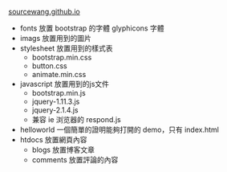
[sourcewang.github.io](http://sourcewang.github.io)

* fonts 放置 bootstrap 的字體
  glyphicons 字體
* imags 放置用到的圖片
* stylesheet 放置用到的樣式表
  * bootstrap.min.css
  * button.css
  * animate.min.css
* javascript 放置用到的js文件
  * bootstrap.min.js
  * jquery-1.11.3.js
  * jquery-2.1.4.js
  * 兼容 ie 浏览器的 respond.js 
* helloworld 一個簡單的證明能夠打開的 demo，只有 index.html 
* htdocs 放置網頁內容
  * blogs 放置博客文章
  * comments 放置評論的內容

